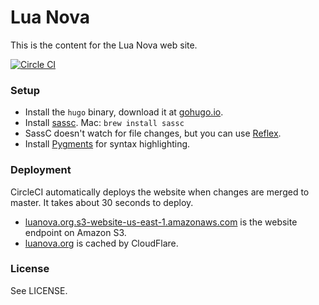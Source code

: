Lua Nova
========

This is the content for the Lua Nova web site.

[![Circle CI](https://circleci.com/gh/luanova/luanova.org.svg?style=svg)](https://circleci.com/gh/luanova/luanova.org)

### Setup

* Install the `hugo` binary, download it at [gohugo.io](http://gohugo.io/).
* Install [sassc](https://github.com/sass/sassc).
  Mac: `brew install sassc`
* SassC doesn't watch for file changes, but you can use [Reflex](https://github.com/cespare/reflex).
* Install [Pygments](http://pygments.org/) for syntax highlighting.

### Deployment

CircleCI automatically deploys the website when changes are merged to master. It takes about 30 seconds to deploy.

* [luanova.org.s3-website-us-east-1.amazonaws.com](http://luanova.org.s3-website-us-east-1.amazonaws.com/) is the website endpoint on Amazon S3.
* [luanova.org](https://luanova.org/) is cached by CloudFlare.

### License

See LICENSE.
